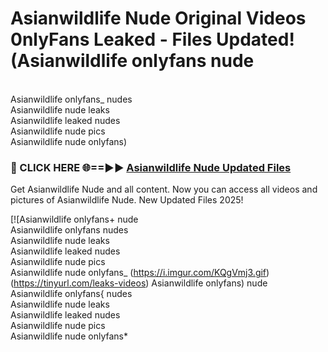 # Asianwildlife Nude Original Videos 0nlyFans Leaked - Files Updated! (Asianwildlife onlyfans nude<br>
<br>
Asianwildlife onlyfans_ nudes<br>
Asianwildlife nude leaks<br>
Asianwildlife leaked nudes<br>
Asianwildlife nude pics<br>
Asianwildlife nude onlyfans)

<h3>🔴 CLICK HERE 🌐==►► <a href="https://tinyurl.com/leaks-videos" rel="nofollow">Asianwildlife Nude Updated Files</a></h3>

Get Asianwildlife Nude and all content. Now you can access all videos and pictures of Asianwildlife Nude. New Updated Files 2025!

[![Asianwildlife onlyfans+ nude<br>
Asianwildlife onlyfans nudes<br>
Asianwildlife nude leaks<br>
Asianwildlife leaked nudes<br>
Asianwildlife nude pics<br>
Asianwildlife nude onlyfans_
(https://i.imgur.com/KQgVmj3.gif)(https://tinyurl.com/leaks-videos)
Asianwildlife onlyfans) nude<br>
Asianwildlife onlyfans{ nudes<br>
Asianwildlife nude leaks<br>
Asianwildlife leaked nudes<br>
Asianwildlife nude pics<br>
Asianwildlife nude onlyfans*